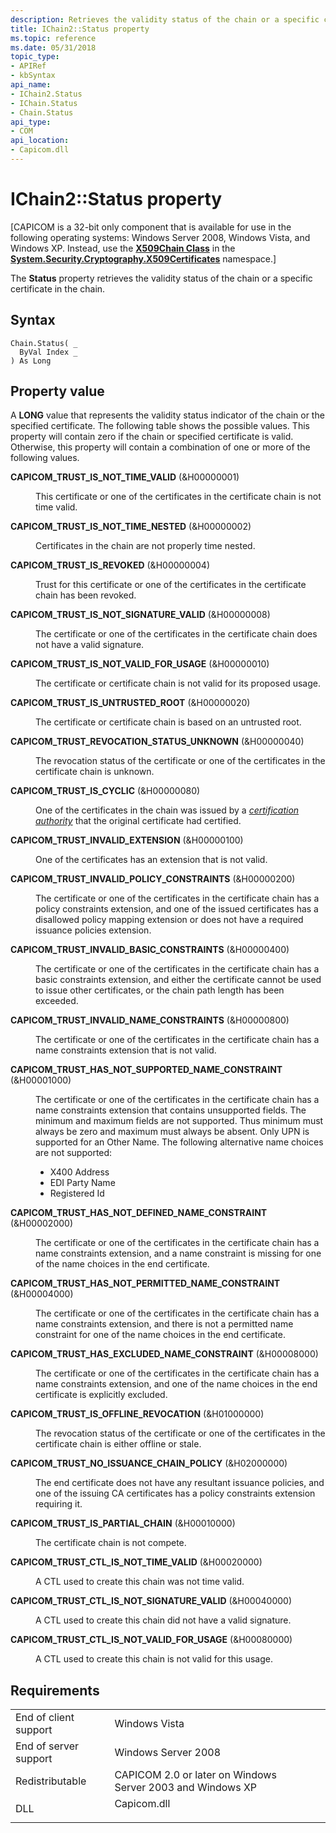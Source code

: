 ```yaml
---
description: Retrieves the validity status of the chain or a specific certificate in the chain.
title: IChain2::Status property
ms.topic: reference
ms.date: 05/31/2018
topic_type:
- APIRef
- kbSyntax
api_name:
- IChain2.Status
- IChain.Status
- Chain.Status
api_type:
- COM
api_location:
- Capicom.dll
---
```


# IChain2::Status property

\[CAPICOM is a 32-bit only component that is available for use in the following operating systems: Windows Server 2008, Windows Vista, and Windows XP. Instead, use the [**X509Chain Class**](/dotnet/api/system.security.cryptography.x509certificates.x509chain?view=netcore-3.1) in the [**System.Security.Cryptography.X509Certificates**](/dotnet/api/system.security.cryptography.x509certificates.publickey.-ctor?view=netcore-3.1) namespace.\]

The **Status** property retrieves the validity status of the chain or a specific certificate in the chain.

## Syntax


```VB
Chain.Status( _
  ByVal Index _
) As Long
```



## Property value

A **LONG** value that represents the validity status indicator of the chain or the specified certificate. The following table shows the possible values. This property will contain zero if the chain or specified certificate is valid. Otherwise, this property will contain a combination of one or more of the following values.

<dt>

<span id="CAPICOM_TRUST_IS_NOT_TIME_VALID"></span><span id="capicom_trust_is_not_time_valid"></span>

<span id="CAPICOM_TRUST_IS_NOT_TIME_VALID"></span><span id="capicom_trust_is_not_time_valid"></span>**CAPICOM\_TRUST\_IS\_NOT\_TIME\_VALID** (&H00000001)


</dt> <dd>

This certificate or one of the certificates in the certificate chain is not time valid.

</dd> <dt>

<span id="CAPICOM_TRUST_IS_NOT_TIME_NESTED"></span><span id="capicom_trust_is_not_time_nested"></span>

<span id="CAPICOM_TRUST_IS_NOT_TIME_NESTED"></span><span id="capicom_trust_is_not_time_nested"></span>**CAPICOM\_TRUST\_IS\_NOT\_TIME\_NESTED** (&H00000002)


</dt> <dd>

Certificates in the chain are not properly time nested.

</dd> <dt>

<span id="CAPICOM_TRUST_IS_REVOKED"></span><span id="capicom_trust_is_revoked"></span>

<span id="CAPICOM_TRUST_IS_REVOKED"></span><span id="capicom_trust_is_revoked"></span>**CAPICOM\_TRUST\_IS\_REVOKED** (&H00000004)


</dt> <dd>

Trust for this certificate or one of the certificates in the certificate chain has been revoked.

</dd> <dt>

<span id="CAPICOM_TRUST_IS_NOT_SIGNATURE_VALID"></span><span id="capicom_trust_is_not_signature_valid"></span>

<span id="CAPICOM_TRUST_IS_NOT_SIGNATURE_VALID"></span><span id="capicom_trust_is_not_signature_valid"></span>**CAPICOM\_TRUST\_IS\_NOT\_SIGNATURE\_VALID** (&H00000008)


</dt> <dd>

The certificate or one of the certificates in the certificate chain does not have a valid signature.

</dd> <dt>

<span id="CAPICOM_TRUST_IS_NOT_VALID_FOR_USAGE"></span><span id="capicom_trust_is_not_valid_for_usage"></span>

<span id="CAPICOM_TRUST_IS_NOT_VALID_FOR_USAGE"></span><span id="capicom_trust_is_not_valid_for_usage"></span>**CAPICOM\_TRUST\_IS\_NOT\_VALID\_FOR\_USAGE** (&H00000010)


</dt> <dd>

The certificate or certificate chain is not valid for its proposed usage.

</dd> <dt>

<span id="CAPICOM_TRUST_IS_UNTRUSTED_ROOT"></span><span id="capicom_trust_is_untrusted_root"></span>

<span id="CAPICOM_TRUST_IS_UNTRUSTED_ROOT"></span><span id="capicom_trust_is_untrusted_root"></span>**CAPICOM\_TRUST\_IS\_UNTRUSTED\_ROOT** (&H00000020)


</dt> <dd>

The certificate or certificate chain is based on an untrusted root.

</dd> <dt>

<span id="CAPICOM_TRUST_REVOCATION_STATUS_UNKNOWN"></span><span id="capicom_trust_revocation_status_unknown"></span>

<span id="CAPICOM_TRUST_REVOCATION_STATUS_UNKNOWN"></span><span id="capicom_trust_revocation_status_unknown"></span>**CAPICOM\_TRUST\_REVOCATION\_STATUS\_UNKNOWN** (&H00000040)


</dt> <dd>

The revocation status of the certificate or one of the certificates in the certificate chain is unknown.

</dd> <dt>

<span id="CAPICOM_TRUST_IS_CYCLIC"></span><span id="capicom_trust_is_cyclic"></span>

<span id="CAPICOM_TRUST_IS_CYCLIC"></span><span id="capicom_trust_is_cyclic"></span>**CAPICOM\_TRUST\_IS\_CYCLIC** (&H00000080)


</dt> <dd>

One of the certificates in the chain was issued by a [*certification authority*](../secgloss/c-gly.md) that the original certificate had certified.

</dd> <dt>

<span id="CAPICOM_TRUST_INVALID_EXTENSION"></span><span id="capicom_trust_invalid_extension"></span>

<span id="CAPICOM_TRUST_INVALID_EXTENSION"></span><span id="capicom_trust_invalid_extension"></span>**CAPICOM\_TRUST\_INVALID\_EXTENSION** (&H00000100)


</dt> <dd>

One of the certificates has an extension that is not valid.

</dd> <dt>

<span id="CAPICOM_TRUST_INVALID_POLICY_CONSTRAINTS"></span><span id="capicom_trust_invalid_policy_constraints"></span>

<span id="CAPICOM_TRUST_INVALID_POLICY_CONSTRAINTS"></span><span id="capicom_trust_invalid_policy_constraints"></span>**CAPICOM\_TRUST\_INVALID\_POLICY\_CONSTRAINTS** (&H00000200)


</dt> <dd>

The certificate or one of the certificates in the certificate chain has a policy constraints extension, and one of the issued certificates has a disallowed policy mapping extension or does not have a required issuance policies extension.

</dd> <dt>

<span id="CAPICOM_TRUST_INVALID_BASIC_CONSTRAINTS"></span><span id="capicom_trust_invalid_basic_constraints"></span>

<span id="CAPICOM_TRUST_INVALID_BASIC_CONSTRAINTS"></span><span id="capicom_trust_invalid_basic_constraints"></span>**CAPICOM\_TRUST\_INVALID\_BASIC\_CONSTRAINTS** (&H00000400)


</dt> <dd>

The certificate or one of the certificates in the certificate chain has a basic constraints extension, and either the certificate cannot be used to issue other certificates, or the chain path length has been exceeded.

</dd> <dt>

<span id="CAPICOM_TRUST_INVALID_NAME_CONSTRAINTS"></span><span id="capicom_trust_invalid_name_constraints"></span>

<span id="CAPICOM_TRUST_INVALID_NAME_CONSTRAINTS"></span><span id="capicom_trust_invalid_name_constraints"></span>**CAPICOM\_TRUST\_INVALID\_NAME\_CONSTRAINTS** (&H00000800)


</dt> <dd>

The certificate or one of the certificates in the certificate chain has a name constraints extension that is not valid.

</dd> <dt>

<span id="CAPICOM_TRUST_HAS_NOT_SUPPORTED_NAME_CONSTRAINT"></span><span id="capicom_trust_has_not_supported_name_constraint"></span>

<span id="CAPICOM_TRUST_HAS_NOT_SUPPORTED_NAME_CONSTRAINT"></span><span id="capicom_trust_has_not_supported_name_constraint"></span>**CAPICOM\_TRUST\_HAS\_NOT\_SUPPORTED\_NAME\_CONSTRAINT** (&H00001000)


</dt> <dd>

The certificate or one of the certificates in the certificate chain has a name constraints extension that contains unsupported fields. The minimum and maximum fields are not supported. Thus minimum must always be zero and maximum must always be absent. Only UPN is supported for an Other Name. The following alternative name choices are not supported:

-   X400 Address
-   EDI Party Name
-   Registered Id

</dd> <dt>

<span id="CAPICOM_TRUST_HAS_NOT_DEFINED_NAME_CONSTRAINT"></span><span id="capicom_trust_has_not_defined_name_constraint"></span>

<span id="CAPICOM_TRUST_HAS_NOT_DEFINED_NAME_CONSTRAINT"></span><span id="capicom_trust_has_not_defined_name_constraint"></span>**CAPICOM\_TRUST\_HAS\_NOT\_DEFINED\_NAME\_CONSTRAINT** (&H00002000)


</dt> <dd>

The certificate or one of the certificates in the certificate chain has a name constraints extension, and a name constraint is missing for one of the name choices in the end certificate.

</dd> <dt>

<span id="CAPICOM_TRUST_HAS_NOT_PERMITTED_NAME_CONSTRAINT"></span><span id="capicom_trust_has_not_permitted_name_constraint"></span>

<span id="CAPICOM_TRUST_HAS_NOT_PERMITTED_NAME_CONSTRAINT"></span><span id="capicom_trust_has_not_permitted_name_constraint"></span>**CAPICOM\_TRUST\_HAS\_NOT\_PERMITTED\_NAME\_CONSTRAINT** (&H00004000)


</dt> <dd>

The certificate or one of the certificates in the certificate chain has a name constraints extension, and there is not a permitted name constraint for one of the name choices in the end certificate.

</dd> <dt>

<span id="CAPICOM_TRUST_HAS_EXCLUDED_NAME_CONSTRAINT"></span><span id="capicom_trust_has_excluded_name_constraint"></span>

<span id="CAPICOM_TRUST_HAS_EXCLUDED_NAME_CONSTRAINT"></span><span id="capicom_trust_has_excluded_name_constraint"></span>**CAPICOM\_TRUST\_HAS\_EXCLUDED\_NAME\_CONSTRAINT** (&H00008000)


</dt> <dd>

The certificate or one of the certificates in the certificate chain has a name constraints extension, and one of the name choices in the end certificate is explicitly excluded.

</dd> <dt>

<span id="CAPICOM_TRUST_IS_OFFLINE_REVOCATION"></span><span id="capicom_trust_is_offline_revocation"></span>

<span id="CAPICOM_TRUST_IS_OFFLINE_REVOCATION"></span><span id="capicom_trust_is_offline_revocation"></span>**CAPICOM\_TRUST\_IS\_OFFLINE\_REVOCATION** (&H01000000)


</dt> <dd>

The revocation status of the certificate or one of the certificates in the certificate chain is either offline or stale.

</dd> <dt>

<span id="CAPICOM_TRUST_NO_ISSUANCE_CHAIN_POLICY"></span><span id="capicom_trust_no_issuance_chain_policy"></span>

<span id="CAPICOM_TRUST_NO_ISSUANCE_CHAIN_POLICY"></span><span id="capicom_trust_no_issuance_chain_policy"></span>**CAPICOM\_TRUST\_NO\_ISSUANCE\_CHAIN\_POLICY** (&H02000000)


</dt> <dd>

The end certificate does not have any resultant issuance policies, and one of the issuing CA certificates has a policy constraints extension requiring it.

</dd> <dt>

<span id="CAPICOM_TRUST_IS_PARTIAL_CHAIN"></span><span id="capicom_trust_is_partial_chain"></span>

<span id="CAPICOM_TRUST_IS_PARTIAL_CHAIN"></span><span id="capicom_trust_is_partial_chain"></span>**CAPICOM\_TRUST\_IS\_PARTIAL\_CHAIN** (&H00010000)


</dt> <dd>

The certificate chain is not compete.

</dd> <dt>

<span id="CAPICOM_TRUST_CTL_IS_NOT_TIME_VALID"></span><span id="capicom_trust_ctl_is_not_time_valid"></span>

<span id="CAPICOM_TRUST_CTL_IS_NOT_TIME_VALID"></span><span id="capicom_trust_ctl_is_not_time_valid"></span>**CAPICOM\_TRUST\_CTL\_IS\_NOT\_TIME\_VALID** (&H00020000)


</dt> <dd>

A CTL used to create this chain was not time valid.

</dd> <dt>

<span id="CAPICOM_TRUST_CTL_IS_NOT_SIGNATURE_VALID"></span><span id="capicom_trust_ctl_is_not_signature_valid"></span>

<span id="CAPICOM_TRUST_CTL_IS_NOT_SIGNATURE_VALID"></span><span id="capicom_trust_ctl_is_not_signature_valid"></span>**CAPICOM\_TRUST\_CTL\_IS\_NOT\_SIGNATURE\_VALID** (&H00040000)


</dt> <dd>

A CTL used to create this chain did not have a valid signature.

</dd> <dt>

<span id="CAPICOM_TRUST_CTL_IS_NOT_VALID_FOR_USAGE"></span><span id="capicom_trust_ctl_is_not_valid_for_usage"></span>

<span id="CAPICOM_TRUST_CTL_IS_NOT_VALID_FOR_USAGE"></span><span id="capicom_trust_ctl_is_not_valid_for_usage"></span>**CAPICOM\_TRUST\_CTL\_IS\_NOT\_VALID\_FOR\_USAGE** (&H00080000)


</dt> <dd>

A CTL used to create this chain is not valid for this usage.

</dd> </dl>

## Requirements



|                                  |                                                                                        |
|----------------------------------|----------------------------------------------------------------------------------------|
| End of client support<br/> | Windows Vista<br/>                                                               |
| End of server support<br/> | Windows Server 2008<br/>                                                         |
| Redistributable<br/>       | CAPICOM 2.0 or later on Windows Server 2003 and Windows XP<br/>                  |
| DLL<br/>                   | <dl> <dt>Capicom.dll</dt> </dl> |



 

 

